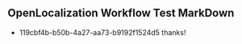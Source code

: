 ## OpenLocalization Workflow Test MarkDown
* 119cbf4b-b50b-4a27-aa73-b9192f1524d5 
thanks!<!--HONumber=Mar16_HO2-->
